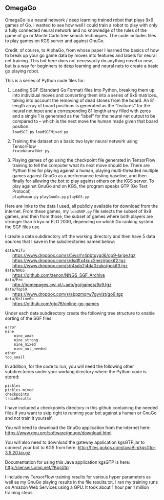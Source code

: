 ## OmegaGo

OmegaGo is a neural network / deep learning trained robot that plays 9x9 games of Go. I wanted to see how well I could train a robot to play with only a fully connected neural network and no knowledge of the rules of the game of go or Monte Carlo tree search techniques. The code includes files to play games on KGS server and against GnuGo.

Credit, of course, to AlphaGo, from whose paper I learned the basics of how to break up your go game data by moves into features and labels for neural net training. This bot here does not necessarily do anything novel or new, but is a way for beginners to deep learning and neural nets to create a basic go playing robot. 

This is a series of Python code files for:

1.	Loading  SGF (Standard Go Format) files into Python, breaking them up into individual moves and converting them into a series of 9x9 matrices., taking into account the removing of dead stones from the board. An 81 length array of board positions is generated as the “features” for the neural net input and a corresponding 81 length array filled with zeros and a single 1 is generated as the “label” for the neural net output to be compared to – which is the next move the human made given that board position.  
    `loadSGF.py`
    `loadSGFMixed.py`

2.	Training the dataset on a basic two layer neural network using TensorFlow   
    `trainNeuralNet.py`

3.	Playing games of go using the checkpoint file generated in TensorFlow training to tell the computer what its next move should be. There are Python files for playing against a human, playing multi-threaded multiple games against GnuGo as a performance testing baseline, and then finally for allowing the bot to play against others on the KGS server.  To play against GnuGo and on KGS, the program speaks GTP (Go Text Protocol)  
    `playHuman.py`
    `playGnuGo.py`
    `playKGS.py`

Here are links to the data I used, all publicly available for download from the internet. From these games, my `loadSGF.py` file selects the subset of 9x9 games, and then from those, the subset of games where both players are stronger than 5 kyu or ELO 2000, depending on which Go ranking system the SGF files use. 

I create a data subdirectory off the working directory and then have 5 data sources that I save in the subdirectories named below: 

   `data/Kifu`  
&nbsp;&nbsp;&nbsp;&nbsp;&nbsp;&nbsp;https://www.dropbox.com/s/5wsrhr4pbtuygd6/go9-large.tgz  
&nbsp;&nbsp;&nbsp;&nbsp;&nbsp;&nbsp;https://www.dropbox.com/s/dsdftx4kux2nezj/gokif2.tgz  
&nbsp;&nbsp;&nbsp;&nbsp;&nbsp;&nbsp;https://www.dropbox.com/s/r4sdo2j4da0zuko/gokif3.tgz  
   `data/NNGS`  
&nbsp;&nbsp;&nbsp;&nbsp;&nbsp;&nbsp;https://github.com/zenon/NNGS_SGF_Archive  
    `data/Pro`  
&nbsp;&nbsp;&nbsp;&nbsp;&nbsp;&nbsp;http://homepages.cwi.nl/~aeb/go/games/9x9.tgz  
    `data/Top50`  
&nbsp;&nbsp;&nbsp;&nbsp;&nbsp;&nbsp;https://www.dropbox.com/s/abpzmqrw7gyvlzt/go9.tgz  
    `data/OnlineGo`   
&nbsp;&nbsp;&nbsp;&nbsp;&nbsp;&nbsp;https://github.com/gto76/online-go-games  

Under each data subdirectory create the following tree structure to enable sorting of the SGF files:
```
error
nine
	nine_weak
	nine_strong
	nine_mixed
	nine_not_needed
other
too_small
```
In addition, for the code to run, you will need the following  other subdirectories under your working directory where the Python code is stored:
```
pickles
pickles_mixed
checkpoints
trainResults
```

I have included a checkpoints directory in this github containing the needed files if you want to skip right to running your bot against a human or GnuGo and not train it yourself. 

You will need to download the GnuGo application from the internet here: https://www.gnu.org/software/gnugo/download.html

You will also need to download the gateway application kgsGTP.jar to connect your bot to KGS from here: http://files.gokgs.com/javaBin/kgsGtp-3.5.20.tar.gz

Documentation for using this Java application kgsGTP is here: http://senseis.xmp.net/?KgsGtp

I include my TensorFlow training results for various hyper parameters as well as my GnuGo playing results in the file results.txt. I ran my training runs on Amazon Web Services using a GPU. It took about 1 hour per 1 million training steps. 

